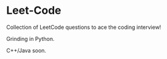 # Leet-Code
Collection of LeetCode questions to ace the coding interview!

Grinding in Python. 

C++/Java soon.
